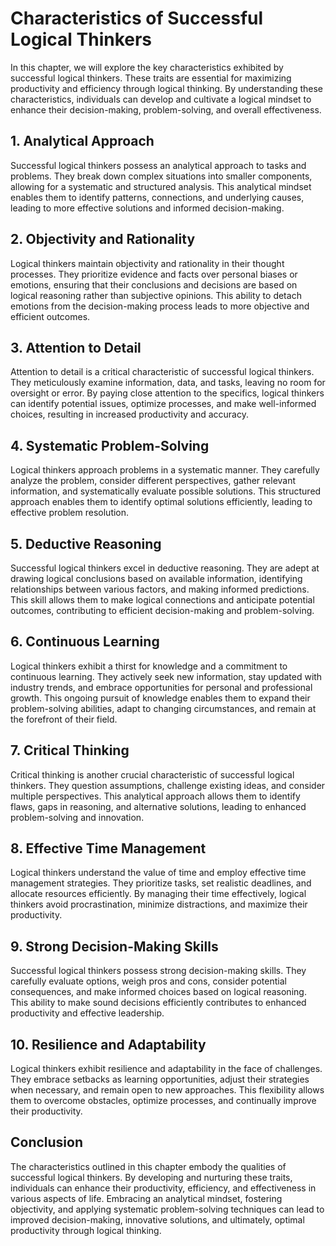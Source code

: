 Characteristics of Successful Logical Thinkers
=========================================================

In this chapter, we will explore the key characteristics exhibited by successful logical thinkers. These traits are essential for maximizing productivity and efficiency through logical thinking. By understanding these characteristics, individuals can develop and cultivate a logical mindset to enhance their decision-making, problem-solving, and overall effectiveness.

1\. Analytical Approach
----------------------

Successful logical thinkers possess an analytical approach to tasks and problems. They break down complex situations into smaller components, allowing for a systematic and structured analysis. This analytical mindset enables them to identify patterns, connections, and underlying causes, leading to more effective solutions and informed decision-making.

2\. Objectivity and Rationality
------------------------------

Logical thinkers maintain objectivity and rationality in their thought processes. They prioritize evidence and facts over personal biases or emotions, ensuring that their conclusions and decisions are based on logical reasoning rather than subjective opinions. This ability to detach emotions from the decision-making process leads to more objective and efficient outcomes.

3\. Attention to Detail
----------------------

Attention to detail is a critical characteristic of successful logical thinkers. They meticulously examine information, data, and tasks, leaving no room for oversight or error. By paying close attention to the specifics, logical thinkers can identify potential issues, optimize processes, and make well-informed choices, resulting in increased productivity and accuracy.

4\. Systematic Problem-Solving
-----------------------------

Logical thinkers approach problems in a systematic manner. They carefully analyze the problem, consider different perspectives, gather relevant information, and systematically evaluate possible solutions. This structured approach enables them to identify optimal solutions efficiently, leading to effective problem resolution.

5\. Deductive Reasoning
----------------------

Successful logical thinkers excel in deductive reasoning. They are adept at drawing logical conclusions based on available information, identifying relationships between various factors, and making informed predictions. This skill allows them to make logical connections and anticipate potential outcomes, contributing to efficient decision-making and problem-solving.

6\. Continuous Learning
----------------------

Logical thinkers exhibit a thirst for knowledge and a commitment to continuous learning. They actively seek new information, stay updated with industry trends, and embrace opportunities for personal and professional growth. This ongoing pursuit of knowledge enables them to expand their problem-solving abilities, adapt to changing circumstances, and remain at the forefront of their field.

7\. Critical Thinking
--------------------

Critical thinking is another crucial characteristic of successful logical thinkers. They question assumptions, challenge existing ideas, and consider multiple perspectives. This analytical approach allows them to identify flaws, gaps in reasoning, and alternative solutions, leading to enhanced problem-solving and innovation.

8\. Effective Time Management
----------------------------

Logical thinkers understand the value of time and employ effective time management strategies. They prioritize tasks, set realistic deadlines, and allocate resources efficiently. By managing their time effectively, logical thinkers avoid procrastination, minimize distractions, and maximize their productivity.

9\. Strong Decision-Making Skills
--------------------------------

Successful logical thinkers possess strong decision-making skills. They carefully evaluate options, weigh pros and cons, consider potential consequences, and make informed choices based on logical reasoning. This ability to make sound decisions efficiently contributes to enhanced productivity and effective leadership.

10\. Resilience and Adaptability
-------------------------------

Logical thinkers exhibit resilience and adaptability in the face of challenges. They embrace setbacks as learning opportunities, adjust their strategies when necessary, and remain open to new approaches. This flexibility allows them to overcome obstacles, optimize processes, and continually improve their productivity.

Conclusion
----------

The characteristics outlined in this chapter embody the qualities of successful logical thinkers. By developing and nurturing these traits, individuals can enhance their productivity, efficiency, and effectiveness in various aspects of life. Embracing an analytical mindset, fostering objectivity, and applying systematic problem-solving techniques can lead to improved decision-making, innovative solutions, and ultimately, optimal productivity through logical thinking.
